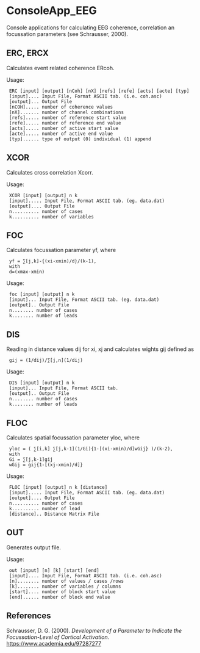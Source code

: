 # ConsoleApp_EEG
Console applications for calculating EEG coherence, correlation an focussation parameters (see Schrausser, 2000).


## ERC, ERCX

Calculates event related coherence ERcoh.

Usage:

     ERC [input] [output] [nCoh] [nX] [refs] [refe] [acts] [acte] [typ]
     [input].... Input File, Format ASCII tab. (i.e. coh.asc)
     [output]... Output File
     [nCOH]..... number of coherence values 
     [nX]....... number of channel combinations
     [refs]..... number of reference start value 
     [refe]..... number of reference end value
     [acts]..... number of active start value
     [acte]..... number of active end value
     [typ]...... type of output (0) individual (1) append


## XCOR

Calculates cross correlation Xcorr.

Usage:

     XCOR [input] [output] n k
     [input]..... Input File, Format ASCII tab. (eg. data.dat)
     [output].... Output File
     n.......... number of cases
     k.......... number of variables
	

## FOC

Calculates focussation parameter yf, where

     yf = ∑[j,k]-{(xi-xmin)/d}/(k-1),
     with
     d=(xmax-xmin)

Usage: 

     foc [input] [output] n k
     [input]... Input File, Format ASCII tab. (eg. data.dat)
     [output].. Output File
     n........ number of cases
     k........ number of leads


## DIS

Reading in distance values ​​dij for xi, xj and calculates wights gij defined as

     gij = (1/dij)/∑[j,n](1/dij)

Usage:

     DIS [input] [output] n k
     [input]... Input File, Format ASCII tab. 
     [output].. Output File
     n........ number of cases
     k........ number of leads

## FLOC

Calculates spatial focussation parameter yloc, where

     yloc = ( ∑[i,k] ∑[j,k-1](1/Gi){1-[(xi-xmin)/d]wGij} )/(k-2),
     with
     Gi = ∑[j,k-1]gij
     wGij = gij{1-[(xj-xmin)/d]}


Usage: 

     FLOC [input] [output] n k [distance]
     [input]..... Input File, Format ASCII tab. (eg. data.dat)
     [output].... Output File
     n.......... number of cases
     k.......... number of lead
     [distance].. Distance Matrix File

## OUT

Generates output file.

Usage: 

     out [input] [n] [k] [start] [end] 
     [input].... Input File, Format ASCII tab. (i.e. coh.asc)
     [n]........ number of values / cases /rows
     [k]........ number of variables / columns 
     [start].... number of block start value 
     [end]...... number of block end value


## References

Schrausser, D. G. (2000). *Development of a Parameter to Indicate the Focussation-Level of Cortical Activation.* https://www.academia.edu/97287277
